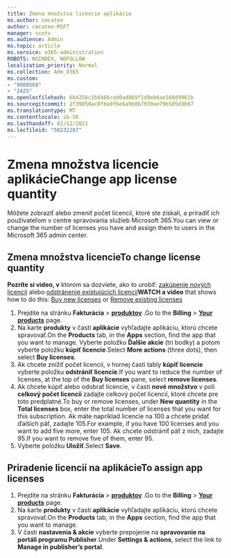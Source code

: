 ```yaml
---
title: Zmena množstva licencie aplikácie
ms.author: cmcatee
author: cmcatee-MSFT
manager: scotv
ms.audience: Admin
ms.topic: article
ms.service: o365-administration
ROBOTS: NOINDEX, NOFOLLOW
localization_priority: Normal
ms.collection: Adm_O365
ms.custom:
- "9000568"
- "2425"
ms.openlocfilehash: 6b4256c1bd466ced0ad8b9f1d8eb6ae160d9961b
ms.sourcegitcommit: 2f39850ac0fba9fbeba9b8b7939ae79b505d3b67
ms.translationtype: MT
ms.contentlocale: sk-SK
ms.lasthandoff: 02/12/2021
ms.locfileid: "50232287"
---
```

# <a name="change-app-license-quantity"></a><span data-ttu-id="e61e2-102">Zmena množstva licencie aplikácie</span><span class="sxs-lookup"><span data-stu-id="e61e2-102">Change app license quantity</span></span>

<span data-ttu-id="e61e2-103">Môžete zobraziť alebo zmeniť počet licencií, ktoré ste získali, a priradiť ich používateľom v centre spravovania služieb Microsoft 365.</span><span class="sxs-lookup"><span data-stu-id="e61e2-103">You can view or change the number of licenses you have and assign them to users in the Microsoft 365 admin center.</span></span>

## <a name="to-change-license-quantity"></a><span data-ttu-id="e61e2-104">Zmena množstva licencie</span><span class="sxs-lookup"><span data-stu-id="e61e2-104">To change license quantity</span></span>

<span data-ttu-id="e61e2-105">**Pozrite si video, v** ktorom sa dozviete, ako to urobiť: [zakúpenie nových licencií](https://go.microsoft.com/fwlink/p/?linkid=2154857) alebo [odstránenie existujúcich licencií](https://go.microsoft.com/fwlink/p/?linkid=2154938)</span><span class="sxs-lookup"><span data-stu-id="e61e2-105">**WATCH a video** that shows how to do this: [Buy new licenses](https://go.microsoft.com/fwlink/p/?linkid=2154857) or [Remove existing licenses](https://go.microsoft.com/fwlink/p/?linkid=2154938)</span></span>

1. <span data-ttu-id="e61e2-106">Prejdite na stránku **Fakturácia**  >  **[produktov](https://go.microsoft.com/fwlink/p/?linkid=842054)** .</span><span class="sxs-lookup"><span data-stu-id="e61e2-106">Go to the **Billing** > **[Your products](https://go.microsoft.com/fwlink/p/?linkid=842054)** page.</span></span>
2. <span data-ttu-id="e61e2-107">Na karte **produkty** v časti **aplikácie** vyhľadajte aplikáciu, ktorú chcete spravovať.</span><span class="sxs-lookup"><span data-stu-id="e61e2-107">On the **Products** tab, in the **Apps** section, find the app that you want to manage.</span></span> <span data-ttu-id="e61e2-108">Vyberte položku **Ďalšie akcie** (tri bodky) a potom vyberte položku **kúpiť licencie**.</span><span class="sxs-lookup"><span data-stu-id="e61e2-108">Select **More actions** (three dots), then select **Buy licenses**.</span></span>
3. <span data-ttu-id="e61e2-109">Ak chcete znížiť počet licencií, v hornej časti tably **kúpiť licencie** vyberte položku **odstrániť licencie**.</span><span class="sxs-lookup"><span data-stu-id="e61e2-109">If you want to reduce the number of licenses, at the top of the **Buy licenses** pane, select **remove licenses**.</span></span>
4. <span data-ttu-id="e61e2-110">Ak chcete kúpiť alebo odobrať licencie, v časti **nové množstvo** v poli **celkový počet licencií** zadajte celkový počet licencií, ktoré chcete pre toto predplatné.</span><span class="sxs-lookup"><span data-stu-id="e61e2-110">To buy or remove licenses, under **New quantity** in the **Total licenses** box, enter the total number of licenses that you want for this subscription.</span></span> <span data-ttu-id="e61e2-111">Ak máte napríklad licencie na 100 a chcete pridať ďalších päť, zadajte 105.</span><span class="sxs-lookup"><span data-stu-id="e61e2-111">For example, if you have 100 licenses and you want to add five more, enter 105.</span></span> <span data-ttu-id="e61e2-112">Ak chcete odstrániť päť z nich, zadajte 95.</span><span class="sxs-lookup"><span data-stu-id="e61e2-112">If you want to remove five of them, enter 95.</span></span>
5. <span data-ttu-id="e61e2-113">Vyberte položku **Uložiť**.</span><span class="sxs-lookup"><span data-stu-id="e61e2-113">Select **Save**.</span></span>

## <a name="to-assign-app-licenses"></a><span data-ttu-id="e61e2-114">Priradenie licencií na aplikácie</span><span class="sxs-lookup"><span data-stu-id="e61e2-114">To assign app licenses</span></span>

1. <span data-ttu-id="e61e2-115">Prejdite na stránku **Fakturácia**  >  **[produktov](https://go.microsoft.com/fwlink/p/?linkid=842054)** .</span><span class="sxs-lookup"><span data-stu-id="e61e2-115">Go to the **Billing** > **[Your products](https://go.microsoft.com/fwlink/p/?linkid=842054)** page.</span></span>
2. <span data-ttu-id="e61e2-116">Na karte **produkty** v časti **aplikácie** vyhľadajte aplikáciu, ktorú chcete spravovať.</span><span class="sxs-lookup"><span data-stu-id="e61e2-116">On the **Products** tab, in the **Apps** section, find the app that you want to manage.</span></span>
3. <span data-ttu-id="e61e2-117">V časti **nastavenia & akcie** vyberte prepojenie na **spravovanie na portáli programu Publisher**.</span><span class="sxs-lookup"><span data-stu-id="e61e2-117">Under **Settings & actions**, select the link to **Manage in publisher’s portal**.</span></span>
